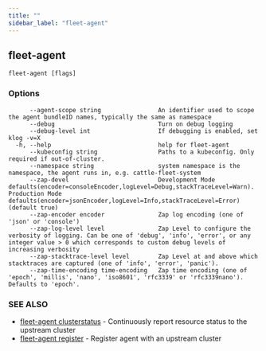 ```yaml
---
title: ""
sidebar_label: "fleet-agent"
---
```

## fleet-agent



```
fleet-agent [flags]
```

### Options

```
      --agent-scope string                An identifier used to scope the agent bundleID names, typically the same as namespace
      --debug                             Turn on debug logging
      --debug-level int                   If debugging is enabled, set klog -v=X
  -h, --help                              help for fleet-agent
      --kubeconfig string                 Paths to a kubeconfig. Only required if out-of-cluster.
      --namespace string                  system namespace is the namespace, the agent runs in, e.g. cattle-fleet-system
      --zap-devel                         Development Mode defaults(encoder=consoleEncoder,logLevel=Debug,stackTraceLevel=Warn). Production Mode defaults(encoder=jsonEncoder,logLevel=Info,stackTraceLevel=Error) (default true)
      --zap-encoder encoder               Zap log encoding (one of 'json' or 'console')
      --zap-log-level level               Zap Level to configure the verbosity of logging. Can be one of 'debug', 'info', 'error', or any integer value > 0 which corresponds to custom debug levels of increasing verbosity
      --zap-stacktrace-level level        Zap Level at and above which stacktraces are captured (one of 'info', 'error', 'panic').
      --zap-time-encoding time-encoding   Zap time encoding (one of 'epoch', 'millis', 'nano', 'iso8601', 'rfc3339' or 'rfc3339nano'). Defaults to 'epoch'.
```

### SEE ALSO

* [fleet-agent clusterstatus](fleet-agent_clusterstatus.md)	 - Continuously report resource status to the upstream cluster
* [fleet-agent register](fleet-agent_register.md)	 - Register agent with an upstream cluster

